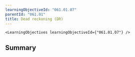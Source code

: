 ```yaml
---
learningObjectiveId: "061.01.07"
parentId: "061.01"
title: Dead reckoning (DR)
---
```


```tsx eval
<LearningObjectives learningObjectiveId={"061.01.07"} />
```

## Summary
